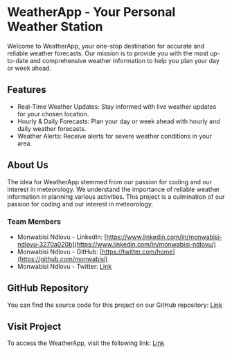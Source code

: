 # WeatherApp - Your Personal Weather Station

Welcome to WeatherApp, your one-stop destination for accurate and reliable weather forecasts. Our mission is to provide you with the most up-to-date and comprehensive weather information to help you plan your day or week ahead.

## Features

- Real-Time Weather Updates: Stay informed with live weather updates for your chosen location.
- Hourly & Daily Forecasts: Plan your day or week ahead with hourly and daily weather forecasts.
- Weather Alerts: Receive alerts for severe weather conditions in your area.

## About Us

The idea for WeatherApp stemmed from our passion for coding and our interest in meteorology. We understand the importance of reliable weather information in planning various activities. This project is a culmination of our passion for coding and our interest in meteorology.

### Team Members

- Monwabisi Ndlovu - LinkedIn: [https://www.linkedin.com/in/monwabisi-ndlovu-3270a020b](https://www.linkedin.com/in/monwabisi-ndlovu/)
- Monwabisi Ndlovu - GitHub: [https://twitter.com/home](https://github.com/monwabisi)
- Monwabisi Ndlovu - Twitter: [Link](https://twitter.com/monwabisi)

## GitHub Repository

You can find the source code for this project on our GitHub repository: [Link](https://github.com/monwabisi/weatherapp)

## Visit Project

To access the WeatherApp, visit the following link: [Link](https://weatherapp.monwabisi.com)